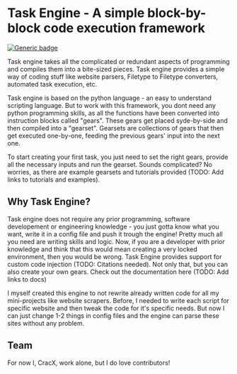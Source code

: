 # Task Engine - A simple block-by-block code execution framework
[![Generic badge](https://img.shields.io/badge/Version-0.0.1.DEV-yellow.svg)](https://github.com/CracX/TaskEngine)

Task engine takes all the complicated or redundant aspects of programming and compiles them into a bite-sized pieces. Task engine provides a simple way of coding stuff like website parsers, Filetype to Filetype converters, automated task execution, etc.

Task engine is based on the python language - an easy to understand scripting language. But to work with this framework, you dont need any python programming skills, as all the functions have been converted into instruction blocks called "gears". These gears get placed syde-by-side and then compiled into a "gearset". Gearsets are collections of gears that then get executed one-by-one, feeding the previous gears' input into the next one.

To start creating your first task, you just need to set the right gears, provide all the necessary inputs and run the gearset. Sounds complicated? No worries, as there are example gearsets and tutorials provided (TODO: Add links to tutorials and examples).

## Why Task Engine?
Task engine does not require any prior programming, software developement or engineering knowledge - you just gotta know what you want, write it in a config file and push it trough the engine! Pretty much all you need are writing skills and logic. Now, if you are a developer with prior knowledge and think that this would mean creating a very locked environment, then you would be wrong. Task Engine provides support for custom code injection (TODO: Citations needed). Not only that, but you can also create your own gears. Check out the documentation here (TODO: Add links to docs)

I myself created this engine to not rewrite already written code for all my mini-projects like website scrapers. Before, I needed to write each script for specific website and then tweak the code for it's specific needs. But now I can just change 1-2 things in config files and the engine can parse these sites without any problem.

## Team
For now I, CracX, work alone, but I do love contributors!
